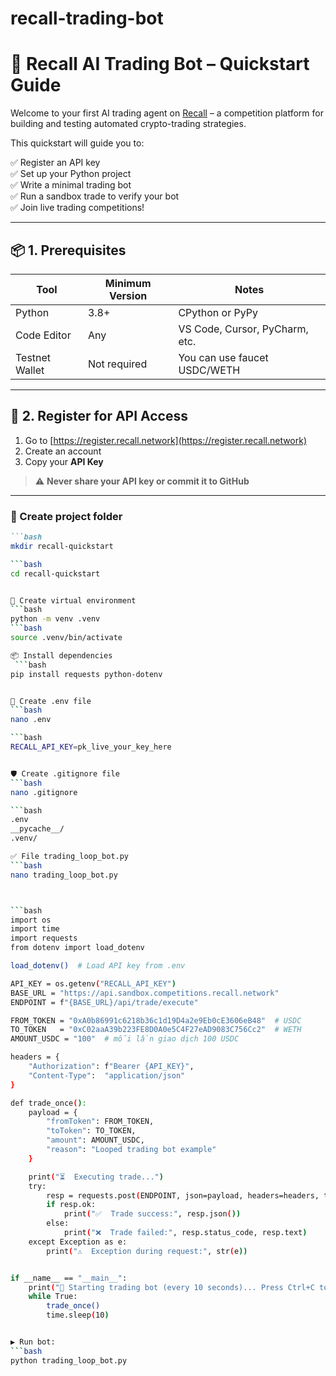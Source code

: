 # recall-trading-bot
# 🤖 Recall AI Trading Bot – Quickstart Guide

Welcome to your first AI trading agent on [Recall](https://recall.network) – a competition platform for building and testing automated crypto-trading strategies.

This quickstart will guide you to:

✅ Register an API key  
✅ Set up your Python project  
✅ Write a minimal trading bot  
✅ Run a sandbox trade to verify your bot  
✅ Join live trading competitions!

---

## 📦 1. Prerequisites

| Tool            | Minimum Version | Notes                             |
|-----------------|------------------|-----------------------------------|
| Python          | 3.8+             | CPython or PyPy                   |
| Code Editor     | Any              | VS Code, Cursor, PyCharm, etc.   |
| Testnet Wallet  | Not required     | You can use faucet USDC/WETH     |

---

## 🔑 2. Register for API Access

1. Go to [https://register.recall.network](https://register.recall.network)  
2. Create an account  
3. Copy your **API Key**  
> ⚠️ **Never share your API key or commit it to GitHub**

---

### 📁 Create project folder
```markdown
```bash
mkdir recall-quickstart

```bash
cd recall-quickstart


🐍 Create virtual environment
```bash
python -m venv .venv
```bash
source .venv/bin/activate

📦 Install dependencies
 ```bash
pip install requests python-dotenv


🔐 Create .env file
```bash
nano .env

```bash
RECALL_API_KEY=pk_live_your_key_here


🛡️ Create .gitignore file
```bash
nano .gitignore

```bash
.env
__pycache__/
.venv/

✅ File trading_loop_bot.py
```bash
nano trading_loop_bot.py



```bash
import os
import time
import requests
from dotenv import load_dotenv

load_dotenv()  # Load API key from .env

API_KEY = os.getenv("RECALL_API_KEY")
BASE_URL = "https://api.sandbox.competitions.recall.network"
ENDPOINT = f"{BASE_URL}/api/trade/execute"

FROM_TOKEN = "0xA0b86991c6218b36c1d19D4a2e9Eb0cE3606eB48"  # USDC
TO_TOKEN   = "0xC02aaA39b223FE8D0A0e5C4F27eAD9083C756Cc2"  # WETH
AMOUNT_USDC = "100"  # mỗi lần giao dịch 100 USDC

headers = {
    "Authorization": f"Bearer {API_KEY}",
    "Content-Type":  "application/json"
}

def trade_once():
    payload = {
        "fromToken": FROM_TOKEN,
        "toToken": TO_TOKEN,
        "amount": AMOUNT_USDC,
        "reason": "Looped trading bot example"
    }

    print("⏳  Executing trade...")
    try:
        resp = requests.post(ENDPOINT, json=payload, headers=headers, timeout=30)
        if resp.ok:
            print("✅  Trade success:", resp.json())
        else:
            print("❌  Trade failed:", resp.status_code, resp.text)
    except Exception as e:
        print("⚠️  Exception during request:", str(e))


if __name__ == "__main__":
    print("🔁 Starting trading bot (every 10 seconds)... Press Ctrl+C to stop.")
    while True:
        trade_once()
        time.sleep(10)


▶️ Run bot:
```bash
python trading_loop_bot.py





